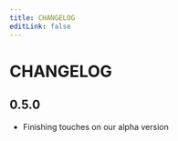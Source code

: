 ```yaml
---
title: CHANGELOG
editLink: false
---
```


# CHANGELOG

## 0.5.0 <Badge text="alpha" type="error"/>
* Finishing touches on our alpha version
